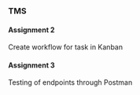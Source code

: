 ### TMS

#### Assignment 2

Create workflow for task in Kanban

#### Assignment 3

Testing of endpoints through Postman
